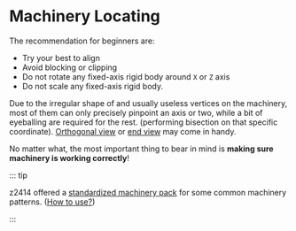 # Machinery Locating

The recommendation for beginners are:

- Try your best to align
- Avoid blocking or clipping
- Do not rotate any fixed-axis rigid body around `X` or `Z` axis
- Do not scale any fixed-axis rigid body.

Due to the irregular shape of and usually useless vertices on the machinery, most of them can only precisely pinpoint an axis or two, while a bit of eyeballing are required for the rest. (performing bisection on that specific coordinate). [Orthogonal view](/start/basic-operation.md#切换透视-正交视角) or [end view](/start/basic-operation.md#三视图) may come in handy.

No matter what, the most important thing to bear in mind is **making sure machinery is working correctly**!

::: tip

z2414 offered a [standardized machinery pack](/assets/Standard-Machinery-EXTRA-by-z2414.bpk) for some common machinery patterns. ([How to use?](/start/alignment.md#借位对齐))

:::
